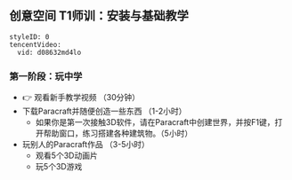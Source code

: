 ## 创意空间 T1师训：安装与基础教学

```@TencentVideo
styleID: 0
tencentVideo:
  vid: d08632md4lo

```

### 第一阶段：玩中学

- 👉 观看新手教学视频 （30分钟）
- 下载Paracraft并随便创造一些东西 （1-2小时）
   - 如果你是第一次接触3D软件，请在Paracraft中创建世界，并按F1键，打开帮助窗口，练习搭建各种建筑物。（5小时）
- 玩别人的Paracraft作品 （3-5小时）
   - 观看5个3D动画片
   - 玩5个3D游戏
